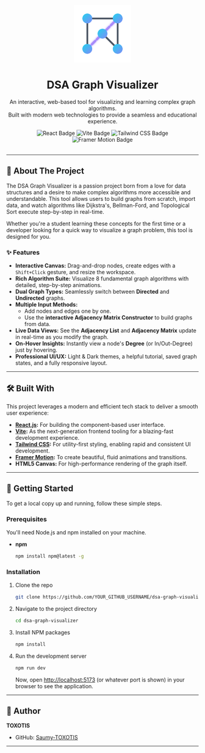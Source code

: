 <!-- Centered Header with Logo and Title -->
<div align="center">
  <img src="./public/Graph.svg" alt="Graph Visualizer Logo" width="150" />
  <h1 align="center">DSA Graph Visualizer</h1>
  <p align="center">
    An interactive, web-based tool for visualizing and learning complex graph algorithms.
    <br />
    Built with modern web technologies to provide a seamless and educational experience.
  </p>
</div>

<!-- Badges -->
<div align="center">
  <img src="https://img.shields.io/badge/React-20232A?style=for-the-badge&logo=react&logoColor=61DAFB" alt="React Badge"/>
  <img src="https://img.shields.io/badge/Vite-646CFF?style=for-the-badge&logo=vite&logoColor=white" alt="Vite Badge"/>
  <img src="https://img.shields.io/badge/Tailwind_CSS-38B2AC?style=for-the-badge&logo=tailwind-css&logoColor=white" alt="Tailwind CSS Badge"/>
  <img src="https://img.shields.io/badge/Framer_Motion-0055FF?style=for-the-badge&logo=framer&logoColor=white" alt="Framer Motion Badge"/>
</div>
<br />

---

## 🚀 About The Project

The DSA Graph Visualizer is a passion project born from a love for data structures and a desire to make complex algorithms more accessible and understandable. This tool allows users to build graphs from scratch, import data, and watch algorithms like Dijkstra's, Bellman-Ford, and Topological Sort execute step-by-step in real-time.

Whether you're a student learning these concepts for the first time or a developer looking for a quick way to visualize a graph problem, this tool is designed for you.

### ✨ Features

- **Interactive Canvas:** Drag-and-drop nodes, create edges with a `Shift+Click` gesture, and resize the workspace.
- **Rich Algorithm Suite:** Visualize 8 fundamental graph algorithms with detailed, step-by-step animations.
- **Dual Graph Types:** Seamlessly switch between **Directed** and **Undirected** graphs.
- **Multiple Input Methods:**
  - Add nodes and edges one by one.
  - Use the **interactive Adjacency Matrix Constructor** to build graphs from data.
- **Live Data Views:** See the **Adjacency List** and **Adjacency Matrix** update in real-time as you modify the graph.
- **On-Hover Insights:** Instantly view a node's **Degree** (or In/Out-Degree) just by hovering.
- **Professional UI/UX:** Light & Dark themes, a helpful tutorial, saved graph states, and a fully responsive layout.

---

## 🛠️ Built With

This project leverages a modern and efficient tech stack to deliver a smooth user experience:

*   **[React.js](https://reactjs.org/):** For building the component-based user interface.
*   **[Vite](https://vitejs.dev/):** As the next-generation frontend tooling for a blazing-fast development experience.
*   **[Tailwind CSS](https://tailwindcss.com/):** For utility-first styling, enabling rapid and consistent UI development.
*   **[Framer Motion](https://www.framer.com/motion/):** To create beautiful, fluid animations and transitions.
*   **HTML5 Canvas:** For high-performance rendering of the graph itself.

---

## 🏁 Getting Started

To get a local copy up and running, follow these simple steps.

### Prerequisites

You'll need Node.js and npm installed on your machine.
*   **npm**
    ```sh
    npm install npm@latest -g
    ```

### Installation

1.  Clone the repo
    ```sh
    git clone https://github.com/YOUR_GITHUB_USERNAME/dsa-graph-visualizer.git
    ```
2.  Navigate to the project directory
    ```sh
    cd dsa-graph-visualizer
    ```
3.  Install NPM packages
    ```sh
    npm install
    ```
4.  Run the development server
    ```sh
    npm run dev
    ```
    Now, open [http://localhost:5173](http://localhost:5173) (or whatever port is shown) in your browser to see the application.

---

## 👤 Author

**TOXOTIS**

*   GitHub: [Saumy-TOXOTIS](https://github.com/Saumy-TOXOTIS)

---
